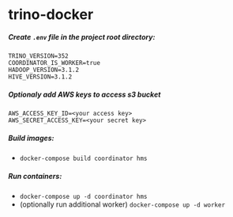 # trino-docker

##### Create `.env` file in the project root directory:
```
TRINO_VERSION=352
COORDINATOR_IS_WORKER=true
HADOOP_VERSION=3.1.2
HIVE_VERSION=3.1.2
```

##### Optionaly add AWS keys to access s3 bucket 
```
AWS_ACCESS_KEY_ID=<your access key>
AWS_SECRET_ACCESS_KEY=<your secret key>
```

##### Build images:
- `docker-compose build coordinator hms`

##### Run containers:
- `docker-compose up -d coordinator hms`
- (optionally run additional worker) `docker-compose up -d worker`

